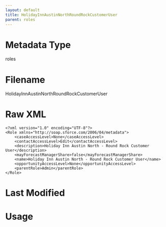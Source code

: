 ```yaml
---
layout: default
title: HolidayInnAustinNorthRoundRockCustomerUser
parent: roles
---
```

# Metadata Type
roles


# Filename 
HolidayInnAustinNorthRoundRockCustomerUser


# Raw XML
```
<?xml version="1.0" encoding="UTF-8"?>
<Role xmlns="http://soap.sforce.com/2006/04/metadata">
    <caseAccessLevel>None</caseAccessLevel>
    <contactAccessLevel>Edit</contactAccessLevel>
    <description>Holiday Inn Austin North - Round Rock Customer User</description>
    <mayForecastManagerShare>false</mayForecastManagerShare>
    <name>Holiday Inn Austin North - Round Rock Customer User</name>
    <opportunityAccessLevel>None</opportunityAccessLevel>
    <parentRole>Admin</parentRole>
</Role>
```


# Last Modified


# Usage
